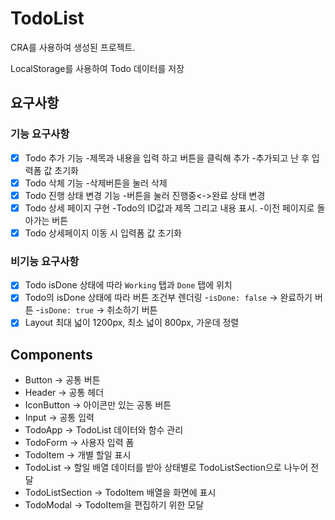# TodoList

CRA를 사용하여 생성된 프로젝트.

LocalStorage를 사용하여 Todo 데이터를 저장

## 요구사항

### 기능 요구사항

- [x] Todo 추가 기능
  -제목과 내용을 입력 하고 버튼을 클릭해 추가
  -추가되고 난 후 입력폼 값 초기화
- [x] Todo 삭체 기능
  -삭제버튼을 눌러 삭제
- [x] Todo 진행 상태 변경 기능
  -버튼을 눌러 진행중<->완료 상태 변경
- [x] Todo 상세 페이지 구현
  -Todo의 ID값과 제목 그리고 내용 표시. 
  -이전 페이지로 돌아가는 버튼 
- [x] Todo 상세페이지 이동 시 입력폼 값 초기화

### 비기능 요구사항

- [x] Todo isDone 상태에 따라 `Working` 탭과 `Done` 탭에 위치
- [x] Todo의 isDone 상태에 따라 버튼 조건부 렌더링
  -`isDone: false` -> 완료하기 버튼
  -`isDone: true` -> 취소하기 버튼
- [x] Layout 최대 넓이 1200px, 최소 넓이 800px, 가운데 정렬

## Components

- Button -> 공통 버튼
- Header -> 공통 헤더
- IconButton -> 아이콘만 있는 공통 버튼
- Input -> 공통 입력
- TodoApp -> TodoList 데이터와 함수 관리
- TodoForm -> 사용자 입력 폼
- TodoItem ->  개별 할일 표시
- TodoList -> 할일 배열 데이터를 받아 상태별로 TodoListSection으로 나누어 전달
- TodoListSection -> TodoItem 배열을 화면에 표시
- TodoModal -> TodoItem을 편집하기 위한 모달
